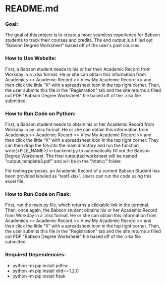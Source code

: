 # README.md
### Goal:

The goal of this project is to create a more seamless experience for Babson students to track their courses and credits. The end output is a filled out "Babson Degree Worksheet" based off of the user's past courses.

### How to Use Website:

First, a Babson student needs to his or her their Academic Record from Workday in a .xlsx format. He or she can obtain this information from Academics >> Academic Record >> View My Academic Record >> and then click the little “X” with a spreadsheet icon in the top right corner. Then, the user submits this file in the "Registration" tab and the site returns a filled out PDF "Babson Degree Worksheet" file based off of the .xlsx file submitted.

### How to Run Code on Python:

First, a Babson student needs to obtain his or her Academic Record from Workday in an .xlsx format. He or she can obtain this information from Academics >> Academic Record >> View My Academic Record >> and then click the little “X” with a spreadsheet icon in the top right corner. They can then drop the file into the main directory and run the function write(<FILE_NAME>) in backend.py to automatically fill out the Babson Degree Worksheet. The final outputted worksheet will be named "output_template3.pdf" and will be in the “/static/” folder. 

For testing purposes, an Academic Record of a current Babson Student has been provided labeled as “test1.xlsx”. Users can run the code using this excel file.

### How to Run Code on Flask:
First, run the main.py file, which returns a clickable link in the terminal. Then, once again, the Babson student obtains his or her Academic Record from Workday in a .xlsx format. He or she can obtain this information from Academics >> Academic Record >> View My Academic Record >> and then click the little “X” with a spreadsheet icon in the top right corner. Then, the user submits this file in the "Registration" tab and the site returns a filled out PDF "Babson Degree Worksheet" file based off of the .xlsx file submitted.

### Required Dependencies:
* python -m pip install pdfrw
* python -m pip install xlrd==1.2.0
* python -m pip install flask 

